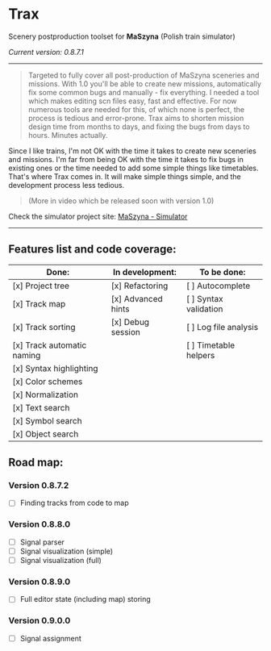 # Trax
Scenery postproduction toolset for **MaSzyna** (Polish train simulator)

_Current version: 0.8.7.1_

---

> Targeted to fully cover all post-production of MaSzyna sceneries and missions.
With 1.0 you'll be able to create new missions,
automatically fix some common bugs and manually - fix everything.
I needed a tool which makes editing scn files easy, fast and effective.
For now numerous tools are needed for this, of which none is perfect,
the process is tedious and error-prone.
Trax aims to shorten mission design time from months to days, and fixing the bugs from days to hours.
Minutes actually.

Since I like trains, I'm not OK with the time it takes to create new sceneries and missions.
I'm far from being OK with the time it takes to fix bugs in existing ones or the time needed
to add some simple things like timetables.
That's where Trax comes in. It will make simple things simple, and the development process less tedious.

> (More in video which be released soon with version 1.0)

Check the simulator project site:
[MaSzyna - Simulator](http://eu07.pl)

---

## Features list and code coverage:

| Done:                       | In development:     | To be done:            |
|---                          |---                  |---                     |
| [x] Project tree            | [x] Refactoring     | [ ] Autocomplete       |
| [x] Track map               | [x] Advanced hints  | [ ] Syntax validation  |
| [x] Track sorting           | [x] Debug session   | [ ] Log file analysis  |
| [x] Track automatic naming  |                     | [ ] Timetable helpers  |
| [x] Syntax highlighting     |                     |                        |
| [x] Color schemes           |                     |                        |
| [x] Normalization           |                     |                        |
| [x] Text search             |                     |                        |
| [x] Symbol search           |                     |                        |
| [x] Object search           |                     |                        |


## Road map:

### Version 0.8.7.2
- [ ] Finding tracks from code to map

### Version 0.8.8.0
- [ ] Signal parser
- [ ] Signal visualization (simple)
- [ ] Signal visualization (full)

### Version 0.8.9.0
- [ ] Full editor state (including map) storing

### Version 0.9.0.0
- [ ] Signal assignment